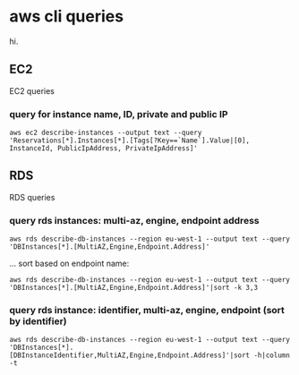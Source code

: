 # aws cli queries
hi.

## EC2
EC2 queries

### query for instance name, ID, private and public IP

```
aws ec2 describe-instances --output text --query 'Reservations[*].Instances[*].[Tags[?Key==`Name`].Value|[0], InstanceId, PublicIpAddress, PrivateIpAddress]'
```

## RDS
RDS queries

### query rds instances: multi-az, engine, endpoint address

```
aws rds describe-db-instances --region eu-west-1 --output text --query 'DBInstances[*].[MultiAZ,Engine,Endpoint.Address]'
```

... sort based on endpoint name:

```
aws rds describe-db-instances --region eu-west-1 --output text --query 'DBInstances[*].[MultiAZ,Engine,Endpoint.Address]'|sort -k 3,3
```

### query rds instance: identifier, multi-az, engine, endpoint (sort by identifier)

```
aws rds describe-db-instances --region eu-west-1 --output text --query 'DBInstances[*].[DBInstanceIdentifier,MultiAZ,Engine,Endpoint.Address]'|sort -h|column -t
```
